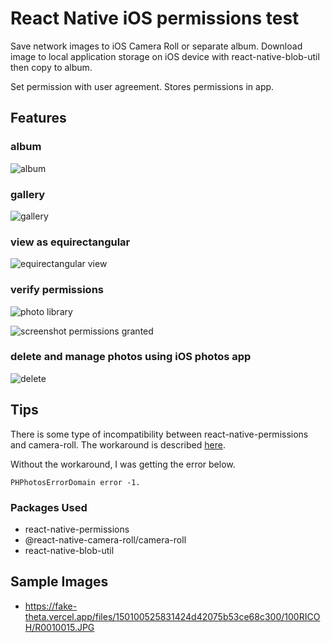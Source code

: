 
# React Native iOS permissions test

Save network images to iOS Camera Roll or separate album.
Download image to local application storage on iOS device with
react-native-blob-util then copy to album.

Set permission with user agreement.  Stores permissions in app.

## Features

### album

![album](readme_assets/album.png)

### gallery

![gallery](readme_assets/image_in_gallery.png)

### view as equirectangular

![equirectangular view](readme_assets/equirectangular.png)

### verify permissions

![photo library](readme_assets/photo_library.png)

![screenshot permissions granted](readme_assets/screenshot.png)

### delete and manage photos using iOS photos app

![delete](readme_assets/delete.png)

## Tips

There is some type of incompatibility between react-native-permissions and camera-roll.
The workaround is described [here](https://github.com/react-native-cameraroll/react-native-cameraroll/issues/617).

Without the workaround, I was getting the error below.

`PHPhotosErrorDomain error -1.`

### Packages Used

* react-native-permissions
* @react-native-camera-roll/camera-roll
* react-native-blob-util

## Sample Images

* https://fake-theta.vercel.app/files/150100525831424d42075b53ce68c300/100RICOH/R0010015.JPG
